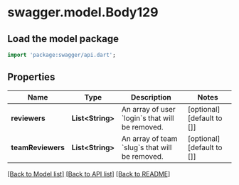 # swagger.model.Body129

## Load the model package
```dart
import 'package:swagger/api.dart';
```

## Properties
Name | Type | Description | Notes
------------ | ------------- | ------------- | -------------
**reviewers** | **List&lt;String&gt;** | An array of user &#x60;login&#x60;s that will be removed. | [optional] [default to []]
**teamReviewers** | **List&lt;String&gt;** | An array of team &#x60;slug&#x60;s that will be removed. | [optional] [default to []]

[[Back to Model list]](../README.md#documentation-for-models) [[Back to API list]](../README.md#documentation-for-api-endpoints) [[Back to README]](../README.md)


